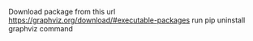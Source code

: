 Download package from this url https://graphviz.org/download/#executable-packages
run pip uninstall graphviz command 
